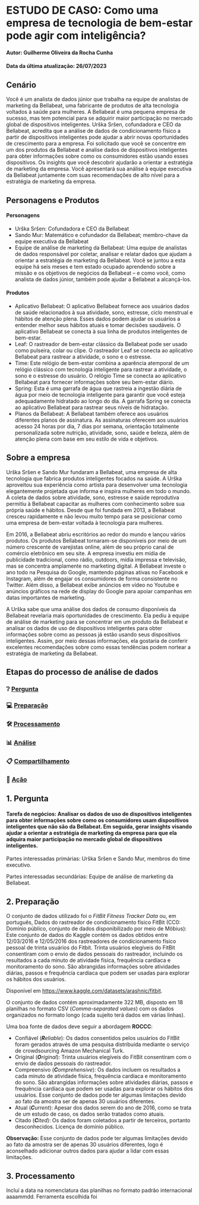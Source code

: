 # ESTUDO DE CASO: Como uma empresa de tecnologia de bem-estar pode agir com inteligência?
#### Autor: Guilherme Oliveira da Rocha Cunha

#### Data da última atualização: 26/07/2023

## Cenário
Você é um analista de dados júnior que trabalha na equipe de analistas de marketing da Bellabeat, uma fabricante de produtos de alta tecnologia voltados à saúde para mulheres. A Bellabeat é uma pequena empresa de sucesso, mas tem potencial para se adquirir maior participação no mercado global de dispositivos inteligentes. Urška Sršen, cofundadora e CEO da Bellabeat, acredita que a análise de dados de condicionamento físico a partir de dispositivos inteligentes pode ajudar a abrir novas oportunidades de crescimento para a empresa. Foi solicitado que você se concentre em um dos produtos da Bellabeat e analise dados de dispositivos inteligentes para obter informações sobre como os consumidores estão usando esses dispositivos. Os insights que você descobrir ajudarão a orientar a estratégia de marketing da empresa. Você apresentará sua análise à equipe executiva da Bellabeat juntamente com suas recomendações de alto nível para a estratégia de marketing da empresa.

## Personagens e Produtos
#### Personagens
- Urška Sršen: Cofundadora e CEO da Bellabeat
- Sando Mur: Matemático e cofundador da Bellabeat; membro-chave da equipe executiva da Bellabeat
- Equipe de análise de marketing da Bellabeat: Uma equipe de analistas de dados responsável por coletar, analisar e relatar dados que ajudam a orientar a estratégia de marketing da Bellabeat. Você se juntou a esta equipe há seis meses e tem estado ocupado aprendendo sobre a missão e os objetivos de negócios da Bellabeat – e como você, como analista de dados júnior, também pode ajudar a Bellabeat a alcançá-los.

#### Produtos
- Aplicativo Bellabeat: O aplicativo Bellabeat fornece aos usuários dados de saúde relacionados à sua atividade, sono, estresse, ciclo menstrual e hábitos de atenção plena. Esses dados podem ajudar os usuários a entender melhor seus hábitos atuais e tomar decisões saudáveis. O aplicativo Bellabeat se conecta à sua linha de produtos inteligentes de bem-estar.
- Leaf: O rastreador de bem-estar clássico da Bellabeat pode ser usado como pulseira, colar ou clipe. O rastreador Leaf se conecta ao aplicativo Bellabeat para rastrear a atividade, o sono e o estresse.
- Time: Este relógio de bem-estar combina a aparência atemporal de um relógio clássico com tecnologia inteligente para rastrear a atividade, o sono e o estresse do usuário. O relógio Time se conecta ao aplicativo Bellabeat para fornecer informações sobre seu bem-estar diário.
- Spring: Esta é uma garrafa de água que rastreia a ingestão diária de água por meio de tecnologia inteligente para garantir que você esteja adequadamente hidratado ao longo do dia. A garrafa Spring se conecta ao aplicativo Bellabeat para rastrear seus níveis de hidratação.
- Planos da Bellabeat: A Bellabeat também oferece aos usuários diferentes planos de assinatura. As assinaturas oferecem aos usuários acesso 24 horas por dia, 7 dias por semana, orientação totalmente personalizada sobre nutrição, atividade, sono, saúde e beleza, além de atenção plena com base em seu estilo de vida e objetivos.

## Sobre a empresa
Urška Sršen e Sando Mur fundaram a Bellabeat, uma empresa de alta tecnologia que fabrica produtos inteligentes focados na saúde. A Urška aproveitou sua experiência como artista para desenvolver uma tecnologia elegantemente projetada que informa e inspira mulheres em todo o mundo. A coleta de dados sobre atividade, sono, estresse e saúde reprodutiva permitiu à Bellabeat capacitar as mulheres com conhecimento sobre sua própria saúde e hábitos. Desde que foi fundada em 2013, a Bellabeat cresceu rapidamente e não levou muito tempo para se posicionar como uma empresa de bem-estar voltada à tecnologia para mulheres.

Em 2016, a Bellabeat abriu escritórios ao redor do mundo e lançou vários produtos. Os produtos Bellabeat tornaram-se disponíveis por meio de um número crescente de varejistas online, além de seu próprio canal de comércio eletrônico em seu site. A empresa investiu em mídia de publicidade tradicional, como rádio, outdoors, mídia impressa e televisão, mas se concentra amplamente no marketing digital. A Bellabeat investe o ano todo na Pesquisa do Google, mantendo páginas ativas no Facebook e Instagram, além de engajar os consumidores de forma consistente no Twitter. Além disso, a Bellabeat exibe anúncios em vídeo no Youtube e anúncios gráficos na rede de display do Google para apoiar campanhas em datas importantes de marketing.

A Urška sabe que uma análise dos dados de consumo disponíveis da Bellabeat revelaria mais oportunidades de crescimento. Ela pediu à equipe de análise de marketing para se concentrar em um produto da Bellabeat e analisar os dados de uso de dispositivos inteligentes para obter informações sobre como as pessoas já estão usando seus dispositivos inteligentes. Assim, por meio dessas informações, ela gostaria de conferir excelentes recomendações sobre como essas tendências podem nortear a estratégia de marketing da Bellabeat.

## Etapas do processo de análise de dados

### ❔ [Pergunta](#1-pergunta)
### 💻 [Preparação](#2-preparação)
### 🛠 [Processamento](#3-processamento)
### 📊 [Análise](#4-análise)
### 📋 [Compartilhamento](#5-compartilhamento)
### 🧗 [Ação](#6-ação)

## 1. Pergunta
#### Tarefa de negócios: Analisar os dados de uso de dispositivos inteligentes para obter informações sobre como os consumidores usam dispositivos inteligentes que não são da Bellabeat. Em seguida, gerar insights visando ajudar a orientar a estratégia de marketing da empresa para que ela adquira maior participação no mercado global de dispositivos inteligentes.

Partes interessadas primárias: Urška Sršen e Sando Mur, membros do time executivo.

Partes interessadas secundárias: Equipe de análise de marketing da Bellabeat.

## 2. Preparação
O conjunto de dados utilizado foi o _FitBit Fitness Tracker Data_ ou, em português, Dados do rastreador de condicionamento físico FitBit (CC0: Domínio público, conjunto de dados disponibilizado por meio de Möbius): Este conjunto de dados do Kaggle contém os dados obtidos entre 12/03/2016 e 12/05/2016 dos rastreadores de condicionamento físico pessoal de trinta usuários do Fitbit. Trinta usuários elegíveis do FitBit consentiram com o envio de dados pessoais do rastreador, incluindo os resultados a cada minuto de atividade física, frequência cardíaca e monitoramento do sono. São abrangidas informações sobre atividades diárias, passos e frequência cardíaca que podem ser usadas para explorar os hábitos dos usuários. 

Disponível em https://www.kaggle.com/datasets/arashnic/fitbit.

O conjunto de dados contém aproximadamente 322 MB, disposto em 18 planilhas no formato CSV (_Comma-separated values_) com os dados organizados no formato longo (cada sujeito terá dados em várias linhas).

Uma boa fonte de dados deve seguir a abordagem **ROCCC**:
- Confiável (_**R**eliable_): Os dados consentidos pelos usuários do FitBit foram gerados através de uma pesquisa distribuída mediante o serviço de crowdsourcing Amazon Mechanical Turk.
- Original (_**O**riginal_): Trinta usuários elegíveis do FitBit consentiram com o envio de dados pessoais do rastreador.
- Compreensivo (_**C**omprehensive_): Os dados incluem os resultados a cada minuto de atividade física, frequência cardíaca e monitoramento do sono. São abrangidas informações sobre atividades diárias, passos e frequência cardíaca que podem ser usadas para explorar os hábitos dos usuários. Esse conjunto de dados pode ter algumas limitações devido ao fato da amostra ser de apenas 30 usuários diferentes.
- Atual (_**C**urrent_): Apesar dos dados serem do ano de 2016, como se trata de um estudo de caso, os dados serão tratados como atuais.
- Citado (_**C**ited_): Os dados foram coletados a partir de terceiros, portanto desconhecidos. Licença de domínio público.

**Observação:** Esse conjunto de dados pode ter algumas limitações devido ao fato da amostra ser de apenas 30 usuários diferentes, logo é aconselhado adicionar outros dados para ajudar a lidar com essas limitações.

## 3. Processamento

Incluí a data na nomenclatura das planilhas no formato padrão internacional aaaammdd.
Ferramenta escolhida foi 

